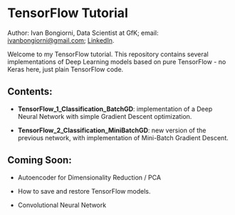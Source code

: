 # TensorFlow Tutorial

Author: Ivan Bongiorni, Data Scientist at GfK; email: ivanbongiorni@gmail.com; [LinkedIn](https://www.linkedin.com/in/ivan-bongiorni-b8a583164/).




Welcome to my TensorFlow tutorial.
This repository contains several implementations of Deep Learning models based on pure TensorFlow - no Keras here, just plain TensorFlow code.




## Contents:

- **TensorFlow_1_Classification_BatchGD**:      implementation of a Deep Neural Network with simple Gradient Descent optimization.

- **TensorFlow_2_Classification_MiniBatchGD**:  new version of the previous network, with implementation of Mini-Batch Gradient Descent.





## Coming Soon:

- Autoencoder for Dimensionality Reduction / PCA

- How to save and restore TensorFlow models.

- Convolutional Neural Network
